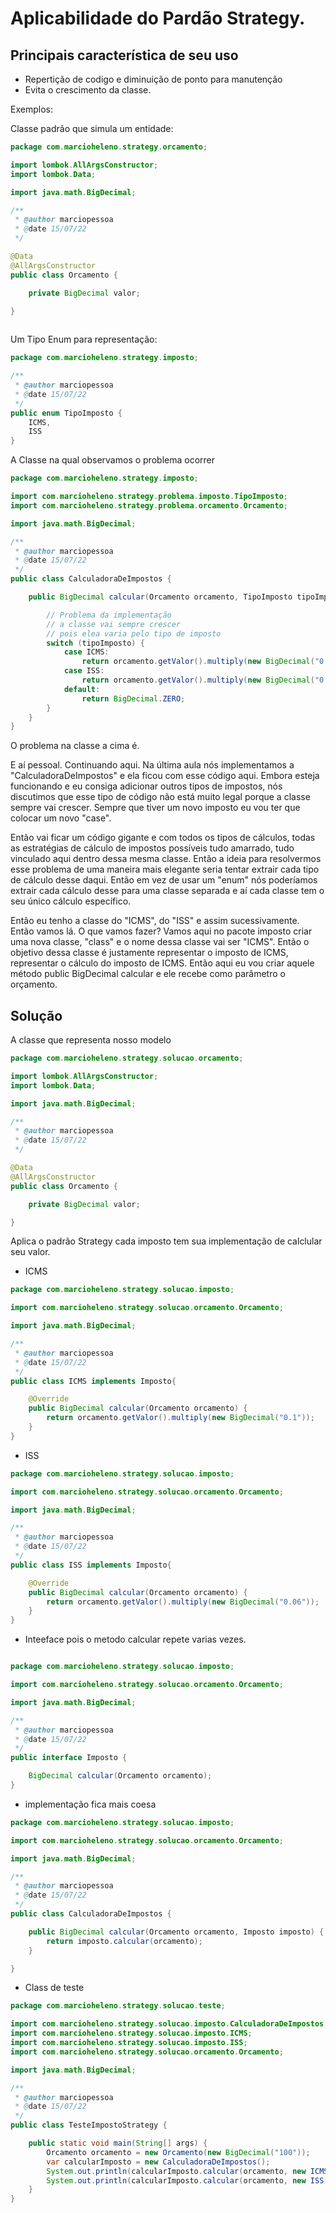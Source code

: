 # Aplicabilidade do Pardão Strategy.

## Principais característica de seu uso

- Repertição de codigo e diminuição de ponto para manutenção
- Evita o crescimento da classe. 

Exemplos:

Classe padrão que simula um entidade: 

~~~ java
package com.marcioheleno.strategy.orcamento;

import lombok.AllArgsConstructor;
import lombok.Data;

import java.math.BigDecimal;

/**
 * @author marciopessoa
 * @date 15/07/22
 */

@Data
@AllArgsConstructor
public class Orcamento {

    private BigDecimal valor;

}
    
~~~

Um Tipo Enum para representação: 

~~~java
package com.marcioheleno.strategy.imposto;

/**
 * @author marciopessoa
 * @date 15/07/22
 */
public enum TipoImposto {
    ICMS,
    ISS
}
~~~

A Classe na qual observamos o problema ocorrer

~~~java
package com.marcioheleno.strategy.imposto;

import com.marcioheleno.strategy.problema.imposto.TipoImposto;
import com.marcioheleno.strategy.problema.orcamento.Orcamento;

import java.math.BigDecimal;

/**
 * @author marciopessoa
 * @date 15/07/22
 */
public class CalculadoraDeImpostos {

    public BigDecimal calcular(Orcamento orcamento, TipoImposto tipoImposto) {

        // Problema da implementação
        // a classe vai sempre crescer
        // pois elea varia pelo tipo de imposto
        switch (tipoImposto) {
            case ICMS:
                return orcamento.getValor().multiply(new BigDecimal("0.1"));
            case ISS:
                return orcamento.getValor().multiply(new BigDecimal("0.06"));
            default:
                return BigDecimal.ZERO;
        }
    }
}

~~~

O problema na classe a cima é.

E aí pessoal. Continuando aqui. Na última aula nós implementamos a 
"CalculadoraDeImpostos" e ela ficou com esse código aqui. 
Embora esteja funcionando e eu consiga adicionar outros tipos de impostos, 
nós discutimos que esse tipo de código não está muito legal porque a classe 
sempre vai crescer. Sempre que tiver um novo imposto eu vou ter que colocar 
um novo "case".

Então vai ficar um código gigante e com todos os tipos de cálculos, todas as 
estratégias de cálculo de impostos possíveis tudo amarrado, tudo vinculado 
aqui dentro dessa mesma classe. Então a ideia para resolvermos esse problema 
de uma maneira mais elegante seria tentar extrair cada tipo de cálculo desse 
daqui. Então em vez de usar um "enum" nós poderíamos extrair cada cálculo desse 
para uma classe separada e aí cada classe tem o seu único cálculo específico.

Então eu tenho a classe do "ICMS", do "ISS" e assim sucessivamente. Então vamos 
lá. O que vamos fazer? Vamos aqui no pacote imposto criar uma nova classe, 
"class" e o nome dessa classe vai ser "ICMS". Então o objetivo dessa classe 
é justamente representar o imposto de ICMS, representar o cálculo do imposto 
de ICMS. Então aqui eu vou criar aquele método public BigDecimal calcular e 
ele recebe como parâmetro o orçamento.

## Solução

A classe que representa nosso modelo

~~~java
package com.marcioheleno.strategy.solucao.orcamento;

import lombok.AllArgsConstructor;
import lombok.Data;

import java.math.BigDecimal;

/**
 * @author marciopessoa
 * @date 15/07/22
 */

@Data
@AllArgsConstructor
public class Orcamento {

    private BigDecimal valor;

}

~~~

Aplica o padrão Strategy cada imposto tem sua implementação de 
calclular seu valor.

- ICMS

~~~java
package com.marcioheleno.strategy.solucao.imposto;

import com.marcioheleno.strategy.solucao.orcamento.Orcamento;

import java.math.BigDecimal;

/**
 * @author marciopessoa
 * @date 15/07/22
 */
public class ICMS implements Imposto{

    @Override
    public BigDecimal calcular(Orcamento orcamento) {
        return orcamento.getValor().multiply(new BigDecimal("0.1"));
    }
}

~~~

- ISS
~~~java
package com.marcioheleno.strategy.solucao.imposto;

import com.marcioheleno.strategy.solucao.orcamento.Orcamento;

import java.math.BigDecimal;

/**
 * @author marciopessoa
 * @date 15/07/22
 */
public class ISS implements Imposto{

    @Override
    public BigDecimal calcular(Orcamento orcamento) {
        return orcamento.getValor().multiply(new BigDecimal("0.06"));
    }
}

~~~

- Inteeface pois o metodo calcular repete varias vezes. 

~~~java

package com.marcioheleno.strategy.solucao.imposto;

import com.marcioheleno.strategy.solucao.orcamento.Orcamento;

import java.math.BigDecimal;

/**
 * @author marciopessoa
 * @date 15/07/22
 */
public interface Imposto {

    BigDecimal calcular(Orcamento orcamento);
}

~~~

- implementação fica mais coesa

~~~java
package com.marcioheleno.strategy.solucao.imposto;

import com.marcioheleno.strategy.solucao.orcamento.Orcamento;

import java.math.BigDecimal;

/**
 * @author marciopessoa
 * @date 15/07/22
 */
public class CalculadoraDeImpostos {

    public BigDecimal calcular(Orcamento orcamento, Imposto imposto) {
        return imposto.calcular(orcamento);
    }

}
~~~

- Class de teste

~~~java
package com.marcioheleno.strategy.solucao.teste;

import com.marcioheleno.strategy.solucao.imposto.CalculadoraDeImpostos;
import com.marcioheleno.strategy.solucao.imposto.ICMS;
import com.marcioheleno.strategy.solucao.imposto.ISS;
import com.marcioheleno.strategy.solucao.orcamento.Orcamento;

import java.math.BigDecimal;

/**
 * @author marciopessoa
 * @date 15/07/22
 */
public class TesteImpostoStrategy {

    public static void main(String[] args) {
        Orcamento orcamento = new Orcamento(new BigDecimal("100"));
        var calcularImposto = new CalculadoraDeImpostos();
        System.out.println(calcularImposto.calcular(orcamento, new ICMS()));
        System.out.println(calcularImposto.calcular(orcamento, new ISS()));
    }
}

~~~